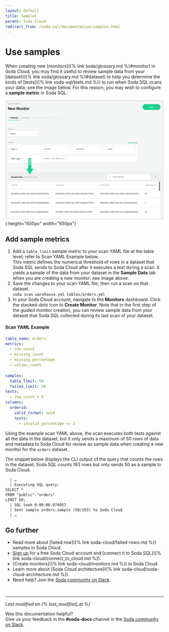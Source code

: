 ```yaml
---
layout: default
title: Samples
parent: Soda Cloud
redirect_from: /soda-sql/documentation/samples.html
---
```


# Use samples 
<!--
When it scans your data, Soda SQL executes [tests]({% link soda/glossary.md %}#test) that you define in the [scan YAML]({% link soda/glossary.md %}#scan-yaml) file. If you have connected Soda SQL to a [Soda Cloud]({% link soda-cloud/connect_to_cloud.md %}) account, Soda SQL also executes any tests you have defined in [monitors]({% link soda/glossary.md %}#monitor) in Soda Cloud, and it sends all the test results to Soda Cloud. 

If you have configured Soda SQL to send [failed rows]({% link soda-cloud/failed-rows.md %}) to Soda Cloud, scans of large [datasets]({% link soda/glossary.md %}#dataset) may result in Soda SQL sending great volumes of results to your Soda Cloud account which has the potential to impact performance. In such a case, you may wish to limit the amount of data and metadata that Soda SQL sends to Soda Cloud when it executes a scan. To do so, use **sample metrics**.  

![failed-rows](/assets/images/failed-rows.png){:height="650px" width="650px"}
-->
When creating new [monitors]({% link soda/glossary.md %}#monitor) in Soda Cloud, you may find it useful to review sample data from your [dataset]({% link soda/glossary.md %}#dataset) to help you determine the kinds of [tests]({% link soda-sql/tests.md %}) to run when Soda SQL scans your data; see the image below. For this reason, you may wish to configure a **sample metric** in Soda SQL.

![sample-data](/assets/images/sample-data.png){:height="650px" width="650px"}

## Add sample metrics

1. Add a `table_limit` sample metric to your scan YAML file at the table level; refer to Scan YAML Example below. <br /> This metric defines the numerical threshold of rows in a dataset that Soda SQL sends to Soda Cloud after it executes a test during a scan. It yields a sample of the data from your dataset in the **Sample Data** tab when you are creating a new monitor; see image above.
2. Save the changes to your scan YAML file, then run a scan on that dataset. <br />
`soda scan warehouse.yml tables/orders.yml`
3. In your Soda Cloud account, navigate to the **Monitors** dashboard. Click the stacked-dots icon to **Create Monitor**. Note that in the first step of the guided monitor creation, you can review sample data from your dataset that Soda SQL collected during its last scan of your dataset.

#### Scan YAML Example
```yaml
table_name: orders
metrics:
  - row_count
  - missing_count
  - missing_percentage
  - values_count
  ... 
samples:
  table_limit: 50
  failed_limit: 50
tests:
  - row_count > 0
columns:
  orderid:
    valid_format: uuid
    tests:
      - invalid_percentage <= 3
```

Using the example scan YAML above, the scan executes both tests against all the data in the dataset, but it only sends a maximum of 50 rows of data and metadata to Soda Cloud for review as sample data when creating a new monitor for the `orders` dataset. 

The snippet below displays the CLI output of the query that counts the rows in the dataset; Soda SQL counts 193 rows but only sends 50 as a sample to Soda Cloud. 
```shell
  | …
  | Executing SQL query: 
SELECT * 
FROM "public"."orders" 
LIMIT 50;
  | SQL took 0:00:00.074957
  | Sent sample orders.sample (50/193) to Soda Cloud
  | …
```


## Go further

- Read more about [failed row]({% link soda-cloud/failed-rows.md %}) samples in Soda Cloud.
- <a href="https://cloud.soda.io/signup" target="_blank"> Sign up</a> for a free Soda Cloud account and [connect it to Soda SQL]({% link soda-cloud/connect_to_cloud.md %}).
- [Create monitors]({% link soda-cloud/monitors.md %}) in Soda Cloud.
- Learn more about [Soda Cloud architecture]({% link soda-cloud/soda-cloud-architecture.md %}).
- Need help? Join the <a href="http://community.soda.io/slack" target="_blank"> Soda community on Slack</a>.

<br />

---
*Last modified on {% last_modified_at %}*

Was this documentation helpful? <br /> Give us your feedback in the **#soda-docs** channel in the <a href="http://community.soda.io/slack" target="_blank"> Soda community on Slack</a>.